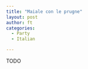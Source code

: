 ```yaml
---
title: "Maiale con le prugne"
layout: post
author: ft
categories:
  - Party
  - Italian

---
```

TODO
